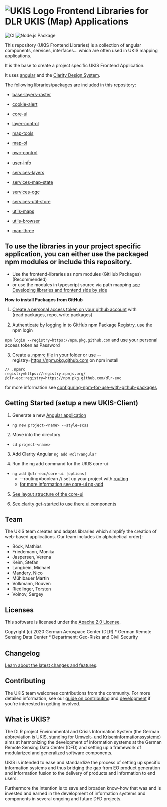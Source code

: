 <img src="projects/core-ui/schematics/ng-add/files/src/assets/icons/icon-72x72.png" alt="UKIS Logo"> Frontend Libraries for DLR UKIS (Map) Applications
========================

![CI](https://github.com/dlr-eoc/ukis-frontend-libraries/workflows/Node.js%20Test%20and%20Build%20CI/badge.svg)
![Node.js Package](https://github.com/dlr-eoc/ukis-frontend-libraries/workflows/Node.js%20Package/badge.svg)




This repository (UKIS Frontend Libraries) is a collection of angular components, services, interfaces... which are often used in UKIS mapping applications.

It is the base to create a project specific UKIS Frontend Application.

It uses [angular](https://angular.io/) and the [Clarity Design System](https://vmware.github.io/clarity/).
 

The following libraries/packages are included in this repository:

- [base-layers-raster](projects/base-layers-raster/README.md)
- [cookie-alert](projects/cookie-alert/README.md)
- [core-ui](projects/core-ui/README.md)
- [layer-control](projects/layer-control/README.md)
- [map-tools](projects/map-tools/README.md)
- [map-ol](projects/map-ol/README.md)
- [owc-control](projects/owc-control/README.md)
- [user-info](projects/user-info/README.md)

- [services-layers](projects/services-layers/README.md)
- [services-map-state](projects/services-map-state/README.md)
- [services-ogc](projects/services-ogc/README.md)
- [services-util-store](projects/services-util-store/README.md)

- [utils-maps](projects/utils-maps/README.md)
- [utils-browser](projects/utils-browser/README.md)
- [map-three](projects/map-three/README.md)


## To use the libraries in your project specific application, you can either use the packaged npm modules or include this repository.

- Use the frontend-libraries as npm modules (GitHub Packages) (Recommended)
- or use the modules in typescript source via path mapping [see Developing libraries and frontend side by side](DEVELOPMENT.md)


**How to install Packages from GitHub**

1. [Create a personal access token on your github account](https://help.github.com/en/github/authenticating-to-github/creating-a-personal-access-token-for-the-command-line) with (read:packages, repo, write:packages)

2. Authenticate by logging in to GitHub npm Package Registry, use the npm login

`npm login --registry=https://npm.pkg.github.com` and use your personal access token as Password

3. Create a [.npmrc file](https://docs.npmjs.com/configuring-npm/npmrc.html) in your folder or use --registry=https://npm.pkg.github.com on npm install

```
// .npmrc
registry=https://registry.npmjs.org/
@dlr-eoc:registry=https://npm.pkg.github.com/dlr-eoc
```

for more information see [configuring-npm-for-use-with-github-packages](https://help.github.com/en/packages/using-github-packages-with-your-projects-ecosystem/configuring-npm-for-use-with-github-packages)




## Getting Started (setup a new UKIS-Client)

1. Generate a new [Angular application](https://angular.io/cli/new)
- `ng new project-<name> --style=scss`

2. Move into the directory
- `cd project-<name>`

3. Add Clarity Angular
`ng add @clr/angular`

4. Run the ng add command for the UKIS core-ui
- `ng add @dlr-eoc/core-ui [options]` 
  - --routing=boolean // set up your project with [routing](https://angular.io/guide/router)
  - [for more information see core-ui ng-add](projects/core-ui/schematics/ng-add/schema.json)

5. [See layout structure of the core-ui](projects/core-ui/README.md#layout-structure-of-the-core-ui)

6. [See clarity get-started to use there ui components](https://clarity.design/documentation/get-started)





## Team

The UKIS team creates and adapts libraries which simplify the creation of web-based applications. Our team includes (in alphabetical order):

 - Böck, Mathias 
 - Friedemann, Monika
 - Jaspersen, Verena
 - Keim, Stefan 
 - Langbein, Michael 
 - Mandery, Nico 
 - Mühlbauer Martin 
 - Volkmann, Rouven 
 - Riedlinger, Torsten 
 - Voinov, Sergey 




## Licenses

This software is licensed under the [Apache 2.0 License](LICENSE).

Copyright (c) 2020 German Aerospace Center (DLR) * German Remote Sensing Data Center * Department: Geo-Risks and Civil Security




## Changelog

[Learn about the latest changes and features](CHANGELOG.md).




## Contributing

The UKIS team welcomes contributions from the community.
For more detailed information, see our [guide on contributing](CONTRIBUTING.md) and [development](DEVELOPMENT.md) if you're interested in getting involved.


## What is UKIS?

The DLR project Environmental and Crisis Information System (the German abbreviation is UKIS, standing for [Umwelt- und Kriseninformationssysteme](https://www.dlr.de/eoc/en/desktopdefault.aspx/tabid-5413/10560_read-21914/)) aims at harmonizing the development of information systems at the German Remote Sensing Data Center (DFD) and setting up a framework of modularized and generalized software components.

UKIS is intended to ease and standardize the process of setting up specific information systems and thus bridging the gap from EO product generation and information fusion to the delivery of products and information to end users.

Furthermore the intention is to save and broaden know-how that was and is invested and earned in the development of information systems and components in several ongoing and future DFD projects.


